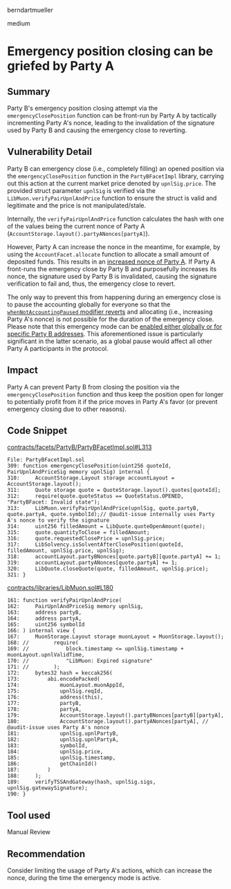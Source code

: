 berndartmueller

medium

# Emergency position closing can be griefed by Party A

## Summary

Party B's emergency position closing attempt via the `emergencyClosePosition` function can be front-run by Party A by tactically incrementing Party A's nonce, leading to the invalidation of the signature used by Party B and causing the emergency close to reverting.

## Vulnerability Detail

Party B can emergency close (i.e., completely filling) an opened position via the `emergencyClosePosition` function in the `PartyBFacetImpl` library, carrying out this action at the current market price denoted by `upnlSig.price`. The provided struct parameter `upnlSig` is verified via the `LibMuon.verifyPairUpnlAndPrice` function to ensure the struct is valid and legitimate and the price is not manipulated/stale.

Internally, the `verifyPairUpnlAndPrice` function calculates the hash with one of the values being the current nonce of Party A (`AccountStorage.layout().partyANonces[partyA]`).

However, Party A can increase the nonce in the meantime, for example, by using the `AccountFacet.allocate` function to allocate a small amount of deposited funds. This results in an [increased nonce of Party A](https://github.com/sherlock-audit/2023-06-symmetrical/blob/main/symmio-core/contracts/facets/Account/AccountFacetImpl.sol#L49). If Party A front-runs the emergency close by Party B and purposefully increases its nonce, the signature used by Party B is invalidated, causing the signature verification to fail and, thus, the emergency close to revert.

The only way to prevent this from happening during an emergency close is to pause the accounting globally for everyone so that the [`whenNotAccountingPaused` modifier reverts](https://github.com/sherlock-audit/2023-06-symmetrical/blob/main/symmio-core/contracts/utils/Pausable.sol#L22-L23) and allocating (i.e., increasing Party A's nonce) is not possible for the duration of the emergency close. Please note that this emergency mode can be [enabled either globally or for specific Party B addresses](https://github.com/sherlock-audit/2023-06-symmetrical/blob/main/symmio-core/contracts/utils/Pausable.sol#L41-L42). This aforementioned issue is particularly significant in the latter scenario, as a global pause would affect all other Party A participants in the protocol.

## Impact

Party A can prevent Party B from closing the position via the `emergencyClosePosition` function and thus keep the position open for longer to potentially profit from it if the price moves in Party A's favor (or prevent emergency closing due to other reasons).

## Code Snippet

[contracts/facets/PartyB/PartyBFacetImpl.sol#L313](https://github.com/sherlock-audit/2023-06-symmetrical/blob/main/symmio-core/contracts/facets/PartyB/PartyBFacetImpl.sol#L313)

```solidity
File: PartyBFacetImpl.sol
309: function emergencyClosePosition(uint256 quoteId, PairUpnlAndPriceSig memory upnlSig) internal {
310:     AccountStorage.Layout storage accountLayout = AccountStorage.layout();
311:     Quote storage quote = QuoteStorage.layout().quotes[quoteId];
312:     require(quote.quoteStatus == QuoteStatus.OPENED, "PartyBFacet: Invalid state");
313:     LibMuon.verifyPairUpnlAndPrice(upnlSig, quote.partyB, quote.partyA, quote.symbolId);// @audit-issue internally uses Party A's nonce to verify the signature
314:     uint256 filledAmount = LibQuote.quoteOpenAmount(quote);
315:     quote.quantityToClose = filledAmount;
316:     quote.requestedClosePrice = upnlSig.price;
317:     LibSolvency.isSolventAfterClosePosition(quoteId, filledAmount, upnlSig.price, upnlSig);
318:     accountLayout.partyBNonces[quote.partyB][quote.partyA] += 1;
319:     accountLayout.partyANonces[quote.partyA] += 1;
320:     LibQuote.closeQuote(quote, filledAmount, upnlSig.price);
321: }
```

[contracts/libraries/LibMuon.sol#L180](https://github.com/sherlock-audit/2023-06-symmetrical/blob/main/symmio-core/contracts/libraries/LibMuon.sol#L180)

```solidity
161: function verifyPairUpnlAndPrice(
162:     PairUpnlAndPriceSig memory upnlSig,
163:     address partyB,
164:     address partyA,
165:     uint256 symbolId
166: ) internal view {
167:     MuonStorage.Layout storage muonLayout = MuonStorage.layout();
168: //        require(
169: //            block.timestamp <= upnlSig.timestamp + muonLayout.upnlValidTime,
170: //            "LibMuon: Expired signature"
171: //        );
172:     bytes32 hash = keccak256(
173:         abi.encodePacked(
174:             muonLayout.muonAppId,
175:             upnlSig.reqId,
176:             address(this),
177:             partyB,
178:             partyA,
179:             AccountStorage.layout().partyBNonces[partyB][partyA],
180:             AccountStorage.layout().partyANonces[partyA], // @audit-issue uses Party A's nonce
181:             upnlSig.upnlPartyB,
182:             upnlSig.upnlPartyA,
183:             symbolId,
184:             upnlSig.price,
185:             upnlSig.timestamp,
186:             getChainId()
187:         )
188:     );
189:     verifyTSSAndGateway(hash, upnlSig.sigs, upnlSig.gatewaySignature);
190: }
```

## Tool used

Manual Review

## Recommendation

Consider limiting the usage of Party A's actions, which can increase the nonce, during the time the emergency mode is active.

